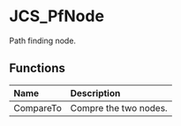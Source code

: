 # JCS_PfNode

Path finding node.

## Functions

| Name      | Description           |
|:----------|:----------------------|
| CompareTo | Compre the two nodes. |
